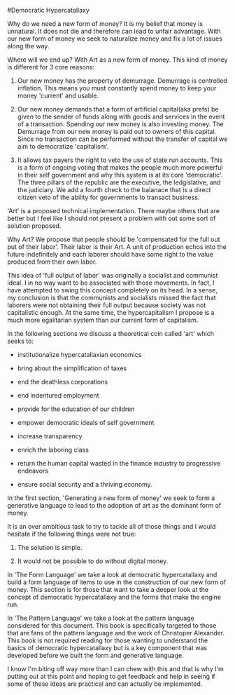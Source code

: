 #Democratic Hypercatallaxy

Why do we need a new form of money? It is my belief that money is unnatural. It does not die and therefore can lead to unfair advantage. With our new form of money we seek to naturalize money and fix a lot of issues along the way.

Where will we end up? With Art as a new form of money. This kind of money is different for 3 core reasons:

1. Our new money has the property of demurrage. Demurrage is controlled inflation. This means you must constantly spend money to keep your money 'current' and usable.

2. Our new money demands that a form of artificial capital\(aka prefs\) be given to the sender of funds along with goods and services in the event of a transaction. Spending our new money is also investing money. The Demurrage from our new money is paid out to owners of this capital. Since no transaction can be performed without the transfer of capital we aim to democratize 'capitalism'.

3. It allows tax payers the right to veto the use of state run accounts. This is a form of ongoing voting that makes the people much more powerful in their self government and why this system is at its core 'democratic'.  The three pillars of the republic are the executive, the ledgislative, and the judiciary.  We add a fourth check to the balanace that is a direct citizen veto of the ability for governments to transact business.

'Art' is a proposed technical implementation. There maybe others that are better but I feel like I should not present a problem with out some sort of solution proposed.

Why Art? We propose that people should be 'compensated for the full out put of their labor'. Their labor is their Art. A unit of production echos into the future indefinitely and each laborer should have some right to the value produced from their own labor.

This idea of 'full output of labor' was originally a socialist and communist ideal. I in no way want to be associated with those movements. In fact, I have attempted to swing this concept completely on its head. In a sense, my conclusion is that the communists and socialists missed the fact that laborers were not obtaining their full output because society was not capitalistic enough. At the same time, the hypercapitalism I propose is a much more egalitarian system than our current form of capitalism.

In the following sections we discuss a theoretical coin called 'art' which seeks to:

* institutionalize hypercatallaxian economics

* bring about the simplification of taxes

* end the deathless corporations

* end indentured employment

* provide for the education of our children

* empower democratic ideals of self government

* increase transparency

* enrich the laboring class

* return the human capital wasted in the finance industry to progressive endeavors

* ensure social security and a thriving economy.


In the first section, 'Generating a new form of money'  we seek to form a generative language to lead to the adoption of art as the dominant form of money.

It is an over ambitious task to try to tackle all of those things and I would hesitate if the following things were not true:

1. The solution is simple.

2. It would not be possible to do without digital money.


In 'The Form Language' we take a look at democratic hypercatallaxy and build a form language of items to use in the construction of our new form of money. This section is for those that want to take a deeper look at the concept of democratic hypercatallaxy and the forms that make the engine run.

In 'The Pattern Language' we take a look at the pattern language considered for this document. This book is specifically targeted to those that are fans of the pattern language and the work of Christoper Alexander. This book is not required reading for those wanting to understand the basics of democratic hypercatallaxy but is a key component that was developed before we built the form and generative language.

I know I'm biting off way more than I can chew with this and that is why I'm putting out at this point and hoping to get feedback and help in seeing if some of these ideas are practical and can actually be implemented.

